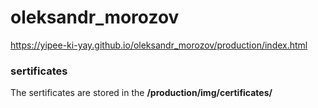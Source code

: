 # oleksandr_morozov
https://yipee-ki-yay.github.io/oleksandr_morozov/production/index.html

### sertificates
The sertificates are stored in the **/production/img/certificates/**
